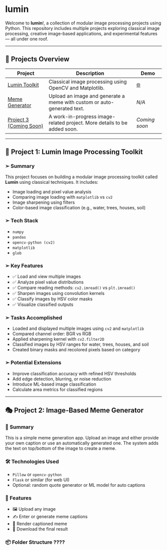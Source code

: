 
#  lumin

Welcome to **lumin**!, a collection of modular image processing projects using Python. This repository includes multiple projects exploring classical image processing, creative image-based applications, and experimental features — all under one roof.

---

## 📁 Projects Overview

| Project | Description | Demo |
|---------|-------------|------|
| [Lumin Toolkit](https://github.com/ChetanFTW/lumin/blob/master/lumin.ipynb) | Classical image processing using OpenCV and Matplotlib. | [ 🌐 ](https://colab.research.google.com/drive/17omKshuqCpPXawRfmqdeHI9rQGOU4GxI?usp=sharing) |
| [Meme Generator](#project-2-image-based-) | Upload an image and generate a meme with custom or auto-generated text. | _N/A_ |
| [Project 3 (Coming Soon)](#project-3-other-image) | A work-in-progress image-related project. More details to be added soon. | _Coming soon_ |


---

## 🧠 Project 1: Lumin Image Processing Toolkit

### ➢ Summary

This project focuses on building a modular image processing toolkit called **Lumin** using classical techniques. It includes:

- Image loading and pixel value analysis
- Comparing image loading with `matplotlib` vs `cv2`
- Image sharpening using filters
- Color-based image classification (e.g., water, trees, houses, soil)

### ➢ Tech Stack

- `numpy`
- `pandas`
- `opencv-python (cv2)`
- `matplotlib`
- `glob`

### ➢ Key Features

- ✅ Load and view multiple images
- ✅ Analyze pixel value distributions
- ✅ Compare reading methods: `cv2.imread()` vs `plt.imread()`
- ✅ Sharpen images using convolution kernels
- ✅ Classify images by HSV color masks
- ✅ Visualize classified outputs

### ➢ Tasks Accomplished

- Loaded and displayed multiple images using `cv2` and `matplotlib`
- Compared channel order: BGR vs RGB
- Applied sharpening kernel with `cv2.filter2D`
- Classified images by HSV ranges for water, trees, houses, and soil
- Created binary masks and recolored pixels based on category

### ➢ Potential Extensions

- Improve classification accuracy with refined HSV thresholds
- Add edge detection, blurring, or noise reduction
- Introduce ML-based image classification
- Calculate area metrics for classified regions

---

## 🎭 Project 2: Image-Based Meme Generator

### 📘 Summary

This is a simple meme generation app. Upload an image and either provide your own caption or use an automatically generated one. The system adds the text on top/bottom of the image to create a meme.

### 🛠️ Technologies Used

- `Pillow` or `opencv-python`
- `Flask` or similar (for web UI)
- Optional: random quote generator or ML model for auto captions

### 🎯 Features

- 🖼️ Upload any image
- ✍️ Enter or generate meme captions
- 🎨 Render captioned meme
- 💾 Download the final result

### 📦 Folder Structure ????


